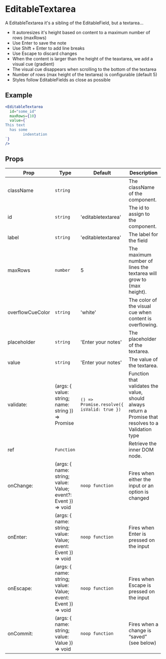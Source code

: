 # EditableTextarea

A EditableTextarea it's a sibling of the EditableField, but a textarea...

- It autoresizes it's height based on content to a maximum number of rows (maxRows)
- Use Enter to save the note
- Use Shift + Enter to add line breaks
- Use Escape to discard changes
- When the content is larger than the height of the teaxtarea, we add a visual cue (gradient)
- The visual cue disappears when scrolling to the bottom of the textarea
- Number of rows (max height of the textarea) is configurable (default 5)
- Styles follow EditableFields as close as possible

## Example

```jsx
<EditableTextarea
  id="some_id"
  maxRows={10}
  value={`
This text
  has some
        indentation
`}
/>
```

## Props

| Prop             | Type                                                           | Default                                    | Description                                                                                          |
| ---------------- | -------------------------------------------------------------- | ------------------------------------------ | ---------------------------------------------------------------------------------------------------- |
| className        | `string`                                                       |                                            | The className of the component.                                                                      |
| id               | `string`                                                       | 'editabletextarea'                         | The id to assign to the component.                                                                   |
| label            | `string`                                                       | 'editabletextarea'                         | The label for the field                                                                              |
| maxRows          | `number`                                                       | 5                                          | The maximum number of lines the textarea will grow to (max height).                                  |
| overflowCueColor | `string`                                                       | 'white'                                    | The color of the visual cue when content is overflowing.                                             |
| placeholder      | `string`                                                       | 'Enter your notes'                         | The placeholder of the textarea.                                                                     |
| value            | `string`                                                       | 'Enter your notes'                         | The value of the textarea.                                                                           |
| validate:        | (args: { value: string; name: string }) => Promise<Validation> | `() => Promise.resolve({ isValid: true })` | Function that validates the value, should always return a Promise that resolves to a Validation type |
| ref              | `Function`                                                     |                                            | Retrieve the inner DOM node.                                                                         |
| onChange:        | (args: { name: string; value: Value; event?: Event }) => void  | `noop function`                            | Fires when either the input or an option is changed                                                  |
| onEnter:         | (args: { name: string; value: Value; event: Event }) => void   | `noop function`                            | Fires when Enter is pressed on the input                                                             |
| onEscape:        | (args: { name: string; value: Value; event: Event }) => void   | `noop function`                            | Fires when Escape is pressed on the input                                                            |
| onCommit:        | (args: { name: string; value: Value }) => void                 | `noop function`                            | Fires when a change is “saved” (see below)                                                           |
